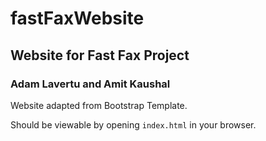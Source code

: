 # fastFaxWebsite
## Website for Fast Fax Project
### Adam Lavertu and Amit Kaushal 

Website adapted from Bootstrap Template. 

Should be viewable by opening `index.html` in your browser. 
